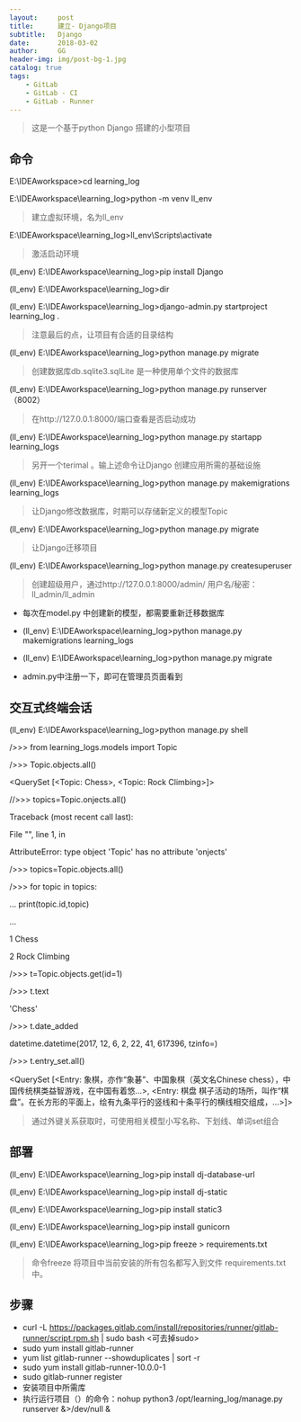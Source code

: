 ```yaml
---
layout:     post
title:      建立- Django项目
subtitle:   Django
date:       2018-03-02
author:     GG
header-img: img/post-bg-1.jpg
catalog: true
tags:
    - GitLab
    - GitLab - CI
    - GitLab - Runner
---
```




>  
>  这是一个基于python Django 搭建的小型项目
> 
> 

## 命令

E:\IDEAworkspace>cd learning_log

E:\IDEAworkspace\learning_log>python -m venv ll_env
>建立虚拟环境，名为ll_env

E:\IDEAworkspace\learning_log>ll_env\Scripts\activate
>激活启动环境 	

(ll_env) E:\IDEAworkspace\learning_log>pip install Django

(ll_env) E:\IDEAworkspace\learning_log>dir

(ll_env) E:\IDEAworkspace\learning_log>django-admin.py startproject learning_log .
>注意最后的点，让项目有合适的目录结构

(ll_env) E:\IDEAworkspace\learning_log>python manage.py migrate
>创建数据库db.sqlite3.sqlLite 是一种使用单个文件的数据库

(ll_env) E:\IDEAworkspace\learning_log>python manage.py runserver （8002）
>在http://127.0.0.1:8000/端口查看是否启动成功

(ll_env) E:\IDEAworkspace\learning_log>python manage.py startapp learning_logs
>另开一个terimal 。输上述命令让Django 创建应用所需的基础设施

(ll_env) E:\IDEAworkspace\learning_log>python manage.py makemigrations learning_logs
>让Django修改数据库，时期可以存储新定义的模型Topic

(ll_env) E:\IDEAworkspace\learning_log>python manage.py migrate
>让Django迁移项目

(ll_env) E:\IDEAworkspace\learning_log>python manage.py createsuperuser
>创建超级用户，通过http://127.0.0.1:8000/admin/    用户名/秘密：ll_admin/ll_admin

* 每次在model.py 中创建新的模型，都需要重新迁移数据库

* (ll_env) E:\IDEAworkspace\learning_log>python manage.py makemigrations learning_logs

* (ll_env) E:\IDEAworkspace\learning_log>python manage.py migrate
* admin.py中注册一下，即可在管理员页面看到


## 交互式终端会话
(ll_env) E:\IDEAworkspace\learning_log>python manage.py shell

/>>> from learning_logs.models import Topic

/>>> Topic.objects.all()

<QuerySet [<Topic: Chess>, <Topic: Rock Climbing>]>

//>>> topics=Topic.onjects.all()

Traceback (most recent call last):

  File "<console>", line 1, in <module>

AttributeError: type object 'Topic' has no attribute 'onjects'

/>>> topics=Topic.objects.all()

/>>> for topic in topics:

...     print(topic.id,topic)

...

1 Chess

2 Rock Climbing

/>>> t=Topic.objects.get(id=1)

/>>> t.text

'Chess'

/>>> t.date_added

datetime.datetime(2017, 12, 6, 2, 22, 41, 617396, tzinfo=<UTC>)

/>>> t.entry_set.all()

<QuerySet [<Entry: 象棋，亦作“象碁”、中国象棋（英文名Chinese chess），中国传统棋类益智游戏，在中国有着悠...>, <Entry: 棋盘
棋子活动的场所，叫作“棋盘”。在长方形的平面上，绘有九条平行的竖线和十条平行的横线相交组成，...>]>

> 通过外键关系获取时，可使用相关模型小写名称、下划线、单词set组合


## 部署
(ll_env) E:\IDEAworkspace\learning_log>pip install dj-database-url

(ll_env) E:\IDEAworkspace\learning_log>pip install dj-static

(ll_env) E:\IDEAworkspace\learning_log>pip install static3

(ll_env) E:\IDEAworkspace\learning_log>pip install gunicorn

(ll_env) E:\IDEAworkspace\learning_log>pip freeze > requirements.txt

>命令freeze 将项目中当前安装的所有包名都写入到文件 requirements.txt中。


## 步骤

- curl -L https://packages.gitlab.com/install/repositories/runner/gitlab-runner/script.rpm.sh | sudo bash		<可去掉sudo>
- sudo yum install gitlab-runner
- yum list gitlab-runner --showduplicates | sort -r
- sudo yum install gitlab-runner-10.0.0-1
- sudo gitlab-runner register
- 安装项目中所需库
- 执行运行项目（）的命令：nohup python3 /opt/learning_log/manage.py runserver &>/dev/null &